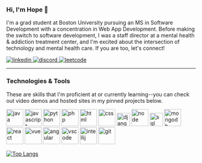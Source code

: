 ### Hi, I'm Hope 👋

I'm a grad student at Boston University pursuing an MS in Software Development with a concentration in Web App Development. Before making the switch to software development, I was a staff director at a mental health & addiction treatment center, and I'm excited about the intersection of technology and mental health care. If you are too, let's connect! 

<p align="left">
<a href="https://linkedin.com/in/hneels">
<img src="https://user-images.githubusercontent.com/66707636/177416455-964d44cb-bdba-48bc-aae7-2b8f3a87b4b7.svg" alt="linkedin">
</a>
<a href="https://discord.com/users/907628771916546118">
<img src="https://user-images.githubusercontent.com/66707636/198588789-8df42353-db03-470d-b17e-0add7feca73d.svg" alt="discord">


 </a>
 <a href="https://leetcode.com/hneels/">
 <img src="https://user-images.githubusercontent.com/66707636/198589249-531ea4f3-4dc2-4f54-9a78-578b10ba0fc1.svg" alt="leetcode">
 </a>


 </p>

<hr>


### Technologies & Tools

These are skills that I'm proficient at or currently learning--you can check out video demos and hosted sites in my pinned projects below.

<p align="left">
<img src="https://user-images.githubusercontent.com/66707636/177418846-a240c391-94b0-4202-b071-c60a4515b6d2.svg" alt="java" width="45px">
<img src="https://user-images.githubusercontent.com/66707636/177418858-237ac6e5-9511-4bd4-9355-df59d18f2f81.svg" alt="javascript" width="45px">
<img src="https://user-images.githubusercontent.com/66707636/177418998-d543d406-11ef-4c03-8c18-317ff7f467b7.svg" alt="python" width="45px">
<img src="https://user-images.githubusercontent.com/66707636/177647886-ae898cdb-b7c8-410a-a341-7f978c1183fd.svg" alt="php" width="45px">
<img src="https://user-images.githubusercontent.com/66707636/177419055-26ba5165-81fe-44c4-9362-34358d0bc7c2.svg" alt="html" width="45px">
<img src="https://user-images.githubusercontent.com/66707636/177419068-409bc96f-3591-4dc9-805b-fb6ad567f982.svg" alt="css" width="45px">
<img src="https://user-images.githubusercontent.com/66707636/177420913-45f3bb5c-5977-4aae-860c-37b4e98d5d5f.svg" alt="django" width="35px">
<img src="https://user-images.githubusercontent.com/66707636/177420946-ac22d6a3-1cc9-4c9f-9198-64cab3c0922f.svg" alt="node" width="45px">
<img src="https://user-images.githubusercontent.com/66707636/177421957-562cd30d-4b8b-4ca0-b672-5062abdb10f4.svg" alt="sql" width="35px">
<img src="https://user-images.githubusercontent.com/66707636/177422016-2758da9c-9482-421d-a438-7fc96f4c550a.svg" alt="mongodb" width="45px">
<img src="https://user-images.githubusercontent.com/66707636/177422094-23c9e1f6-5953-45ad-9df2-a171d2fcfb42.svg" alt="react" width="45px">
<img src="https://user-images.githubusercontent.com/66707636/177422153-1291e476-a073-461c-b194-9ebc123fb90d.svg" alt="vue" width="45px">
<img src="https://user-images.githubusercontent.com/66707636/194048275-b2005fa6-c17f-4f44-bfd8-a0135b065604.svg" alt="angular" width="45px>
<img src="https://user-images.githubusercontent.com/66707636/177422209-8223d64b-b119-4153-99b1-31bd67365ebe.svg" alt="bootstrap" width="45px">
<img src="https://user-images.githubusercontent.com/66707636/177422269-5848c9f4-60eb-4b7a-b040-345c9fbb210f.svg" alt="vscode" width="45px">
<img src="https://user-images.githubusercontent.com/66707636/177422297-d7bf49ba-7610-423a-a7a0-9f2423f55d19.svg" alt="intellij" width="45px">
<img src="https://user-images.githubusercontent.com/66707636/177422401-44f7f8aa-13dc-4966-b9c5-87673f0fafd3.svg" alt="git" width="45px">
 </p>

[![Top Langs](https://github-readme-stats-hneels.vercel.app/api/top-langs/?username=hneels&layout=compact&langs_count=6&bg_color=00000000)](https://github.com/hneels/github-readme-stats)

 
